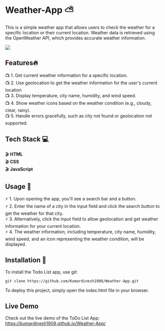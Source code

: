 # Weather-App :partly_sunny: 
This is a simple weather app that allows users to check the weather for a specific location or their current location. Weather data is retrieved using the OpenWeather API, which provides accurate weather information.

<img src="/ToDo Image.png">

## Features:fire:
:tv: 1. Get current weather information for a specific location.<br>
:tv: 2. Use geolocation to get the weather information for the user's current location<br>
:tv: 3. Display temperature, city name, humidity, and wind speed.<br>
:tv: 4. Show weather icons based on the weather condition (e.g., cloudy, clear, rainy).<br>
:tv: 5. Handle errors gracefully, such as city not found or geolocation not supported.<br>
  
## Tech Stack :computer:
:clapper: **HTML** <br>
:clapper: **CSS** <br>
:clapper: **JavaScript** <br>

## Usage :pencil:
:zap: 1. Upon opening the app, you'll see a search bar and a button.<br>
:zap: 2. Enter the name of a city in the input field and click the search button to get the weather for that city.<br>
:zap: 3. Alternatively, click the input field to allow geolocation and get weather information for your current location.<br>
:zap: 4. The weather information, including temperature, city name, humidity, wind speed, and an icon representing the weather condition, will be displayed.<br>

## Installation :notebook:
To install the Todo List app, use git:
```
git clone https://github.com/Kumardinesh1908/Weather-App.git
```
To deploy this project, simply open the index.html file in your browser.

## Live Demo
Check out the live demo of the ToDo List App: https://kumardinesh1908.github.io/Weather-App/
